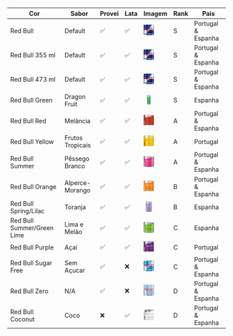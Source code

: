 |Cor|Sabor|Provei|Lata|Imagem|Rank|País|
|---|-----|------|----|------|------|--|
| Red Bull|Default|✅|✅|<img src="src/assets/RebBull.jpg" alt="Original" width="25" height="25" />|S|Portugal & Espanha|
| Red Bull 355 ml|Default|✅|✅|<img src="src/assets/RebBull.jpg" alt="355" width="25" height="25" />|S|Portugal & Espanha|
| Red Bull 473 ml|Default|✅|✅|<img src="src/assets/RebBull.jpg" alt="473" width="25" height="25" />|S|Portugal & Espanha|
| Red Bull Green|Dragon Fruit|✅|✅|<img src="src/assets/Green.png" alt="Green" width="25" height="25" />|S|Espanha|
| Red Bull Red |Melância|✅|✅| <img src="src/assets/red.png" alt="Red" width="25" height="25" />|A|Portugal & Espanha|
| Red Bull Yellow |Frutos Tropicais|✅|✅| <img src="src/assets/Yellow.png" alt="Tropical" width="25" height="25" />|A|Portugal|
| Red Bull Summer |Pêssego Branco|✅|✅| <img src="src/assets/Summer_Pessego.png" alt="Pêssego" width="25" height="25" />|A|Portugal & Espanha|
| Red Bull Orange |Alperce-Morango |✅|✅| <img src="src/assets/Orange.png" alt="Orange" width="25" height="25" />|B|Portugal & Espanha|
| Red Bull Spring/Lilac |Toranja|✅|✅| <img src="src/assets/Spring.png" alt="Pêssego" width="25" height="25" />|B|Espanha|
| Red Bull Summer/Green Lime |Lima e Melão|✅|✅| <img src="src/assets/Summer_Melao.png" alt="Pêssego" width="25" height="25" />|C|Espanha|
| Red Bull Purple |Açaí|✅|✅|<img src="src/assets/Acai.png" alt="Purple" width="25" height="25" />|C|Portugal|
| Red Bull Sugar Free|Sem Açucar|✅|❌| <img src="src/assets/Sugar Free.jpg" alt="SF" width="25" height="25" />|C|Portugal & Espanha|
| Red Bull Zero|N/A|✅|❌|<img src="src/assets/Zero.jpg" alt="Zero" width="25" height="25" />|D|Portugal & Espanha|
| Red Bull Coconut|Coco|❌|✅| <img src="src/assets/Coco.png" alt="Coco" width="25" height="25" />|D|Portugal & Espanha|